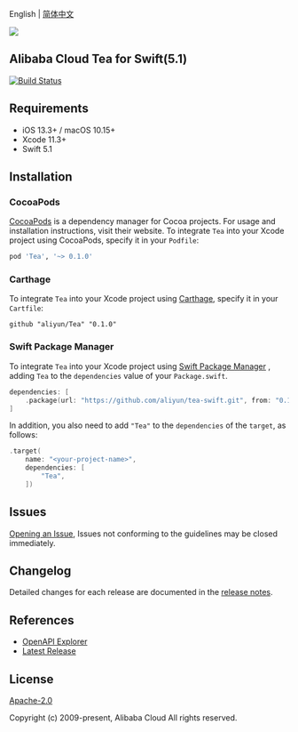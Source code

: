 English | [简体中文](./README-CN.md)

![](https://aliyunsdk-pages.alicdn.com/icons/AlibabaCloud.svg)

## Alibaba Cloud Tea for Swift(5.1)

[![Build Status](https://travis-ci.org/aliyun/tea-swift.svg?branch=master)](https://travis-ci.org/aliyun/tea-swift)

## Requirements

- iOS 13.3+ / macOS 10.15+
- Xcode 11.3+
- Swift 5.1

## Installation

### CocoaPods

[CocoaPods](https://cocoapods.org) is a dependency manager for Cocoa projects. For usage and installation instructions, visit their website. To integrate `Tea` into your Xcode project using CocoaPods, specify it in your `Podfile`:

```ruby
pod 'Tea', '~> 0.1.0'
```

### Carthage

To integrate `Tea` into your Xcode project using [Carthage](https://github.com/Carthage/Carthage), specify it in your `Cartfile`:

```ogdl
github "aliyun/Tea" "0.1.0"
```

### Swift Package Manager

To integrate `Tea` into your Xcode project using [Swift Package Manager](https://swift.org/package-manager/) , adding `Tea` to the `dependencies` value of your `Package.swift`.

```swift
dependencies: [
    .package(url: "https://github.com/aliyun/tea-swift.git", from: "0.1.0")
]
```

In addition, you also need to add `"Tea"` to the `dependencies` of the `target`, as follows:

```swift
.target(
    name: "<your-project-name>",
    dependencies: [
        "Tea",
    ])
```

## Issues
[Opening an Issue](https://github.com/aliyun/tea-swift/issues/new), Issues not conforming to the guidelines may be closed immediately.

## Changelog
Detailed changes for each release are documented in the [release notes](./ChangeLog.md).

## References
* [OpenAPI Explorer](https://api.aliyun.com/)
* [Latest Release](https://github.com/aliyun/tea-swift)

## License
[Apache-2.0](http://www.apache.org/licenses/LICENSE-2.0)

Copyright (c) 2009-present, Alibaba Cloud All rights reserved.

